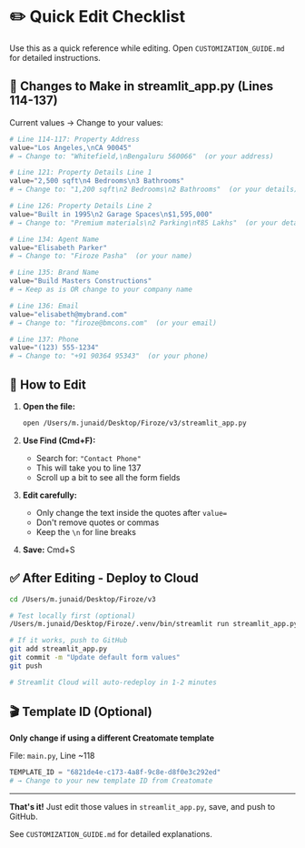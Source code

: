 # ✏️ Quick Edit Checklist

Use this as a quick reference while editing. Open `CUSTOMIZATION_GUIDE.md` for detailed instructions.

## 🎯 Changes to Make in streamlit_app.py (Lines 114-137)

Current values → Change to your values:

```python
# Line 114-117: Property Address
value="Los Angeles,\nCA 90045"
# → Change to: "Whitefield,\nBengaluru 560066"  (or your address)

# Line 121: Property Details Line 1  
value="2,500 sqft\n4 Bedrooms\n3 Bathrooms"
# → Change to: "1,200 sqft\n2 Bedrooms\n2 Bathrooms"  (or your details)

# Line 126: Property Details Line 2
value="Built in 1995\n2 Garage Spaces\n$1,595,000"
# → Change to: "Premium materials\n2 Parking\n₹85 Lakhs"  (or your details)

# Line 134: Agent Name
value="Elisabeth Parker"
# → Change to: "Firoze Pasha"  (or your name)

# Line 135: Brand Name
value="Build Masters Constructions"
# → Keep as is OR change to your company name

# Line 136: Email
value="elisabeth@mybrand.com"
# → Change to: "firoze@bmcons.com"  (or your email)

# Line 137: Phone
value="(123) 555-1234"
# → Change to: "+91 90364 95343"  (or your phone)
```

## 📝 How to Edit

1. **Open the file:**
   ```bash
   open /Users/m.junaid/Desktop/Firoze/v3/streamlit_app.py
   ```

2. **Use Find (Cmd+F):**
   - Search for: `"Contact Phone"`
   - This will take you to line 137
   - Scroll up a bit to see all the form fields

3. **Edit carefully:**
   - Only change the text inside the quotes after `value=`
   - Don't remove quotes or commas
   - Keep the `\n` for line breaks

4. **Save:** Cmd+S

## ✅ After Editing - Deploy to Cloud

```bash
cd /Users/m.junaid/Desktop/Firoze/v3

# Test locally first (optional)
/Users/m.junaid/Desktop/Firoze/.venv/bin/streamlit run streamlit_app.py

# If it works, push to GitHub
git add streamlit_app.py
git commit -m "Update default form values"
git push

# Streamlit Cloud will auto-redeploy in 1-2 minutes
```

## 🎬 Template ID (Optional)

**Only change if using a different Creatomate template**

File: `main.py`, Line ~118
```python
TEMPLATE_ID = "6821de4e-c173-4a8f-9c8e-d8f0e3c292ed"
# → Change to your new template ID from Creatomate
```

---

**That's it!** Just edit those values in `streamlit_app.py`, save, and push to GitHub.

See `CUSTOMIZATION_GUIDE.md` for detailed explanations.
